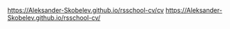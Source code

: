 https://Aleksander-Skobelev.github.io/rsschool-cv/cv
https://Aleksander-Skobelev.github.io/rsschool-cv/
